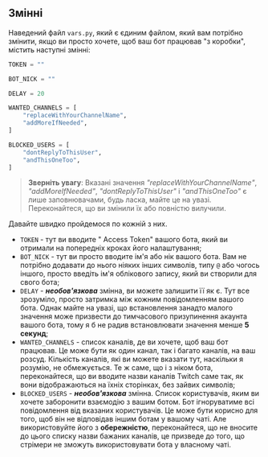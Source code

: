 ## Змінні

Наведений файл `vars.py`, який є єдиним файлом, який вам потрібно змінити, якщо ви просто хочете, щоб ваш бот працював "з коробки", містить наступні змінні:

```py
TOKEN = ""

BOT_NICK = ""

DELAY = 20

WANTED_CHANNELS = [
    "replaceWithYourChannelName",
    "addMoreIfNeeded",
]

BLOCKED_USERS = [
    "dontReplyToThisUser",
    "andThisOneToo",
]
```

> **Зверніть увагу**: Вказані значення _"replaceWithYourChannelName"_, _"addMoreIfNeeded"_, _"dontReplyToThisUser"_ і _"andThisOneToo"_ є лише заповнювачами, будь ласка, майте це на увазі. Переконайтеся, що ви змінили їх або повністю вилучили.

Давайте швидко пройдемося по кожній з них.

- `TOKEN` - тут ви вводите " Access Token" вашого бота, який ви отримали на попередніх кроках його налаштування;
- `BOT_NICK` - тут ви просто вводите ім'я або нік вашого бота. Вам не потрібно додавати до нього ніяких інших символів, типу `@` або чогось іншого, просто введіть ім'я облікового запису, який ви створили для свого бота;
- `DELAY` - _**необов'язкова**_ змінна, ви можете залишити її як є. Тут все зрозуміло, просто затримка між кожним повідомленням вашого бота. Однак майте на увазі, що встановлення занадто малого значення може призвести до тимчасового призупинення акаунта вашого бота, тому я б не радив встановлювати значення менше **5 секунд**;
- `WANTED_CHANNELS` - список каналів, де ви хочете, щоб ваш бот працював. Це може бути як один канал, так і багато каналів, на ваш розсуд. Кількість каналів, які ви можете вказати тут, наскільки я розумію, не обмежується. Те ж саме, що і з ніком бота, переконайтеся, що ви вводите назви каналів Twitch саме так, як вони відображаються на їхніх сторінках, без зайвих символів;
- `BLOCKED_USERS` - _**необов'язкова**_ змінна. Список користувачів, яким ви хочете заборонити взаємодію з вашим ботом. Бот ігноруватиме всі повідомлення від вказаних користувачів. Це може бути корисно для того, щоб він не відповідав іншим ботам у вашому чаті. Але використовуйте його з **обережністю**, переконайтеся, що не вносите до цього списку назви бажаних каналів, це призведе до того, що стрімери не зможуть використовувати бота у власному чаті.
